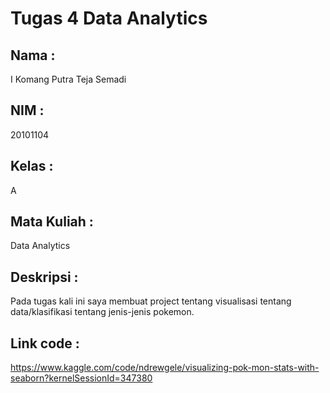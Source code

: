 # Tugas 4 Data Analytics

## Nama :
I Komang Putra Teja Semadi

## NIM : 
20101104

## Kelas :
A

## Mata Kuliah :
Data Analytics

## Deskripsi :
Pada tugas kali ini saya membuat project tentang visualisasi tentang data/klasifikasi tentang jenis-jenis pokemon.

## Link code :
https://www.kaggle.com/code/ndrewgele/visualizing-pok-mon-stats-with-seaborn?kernelSessionId=347380

<a src="https://www.kaggle.com/embed/ndrewgele/visualizing-pok-mon-stats-with-seaborn?kernelSessionId=347380" height="800" style="margin: 0 auto; width: 100%; max-width: 950px;" frameborder="0" scrolling="auto" title="Visualizing Pokémon Stats with Seaborn"></a>
